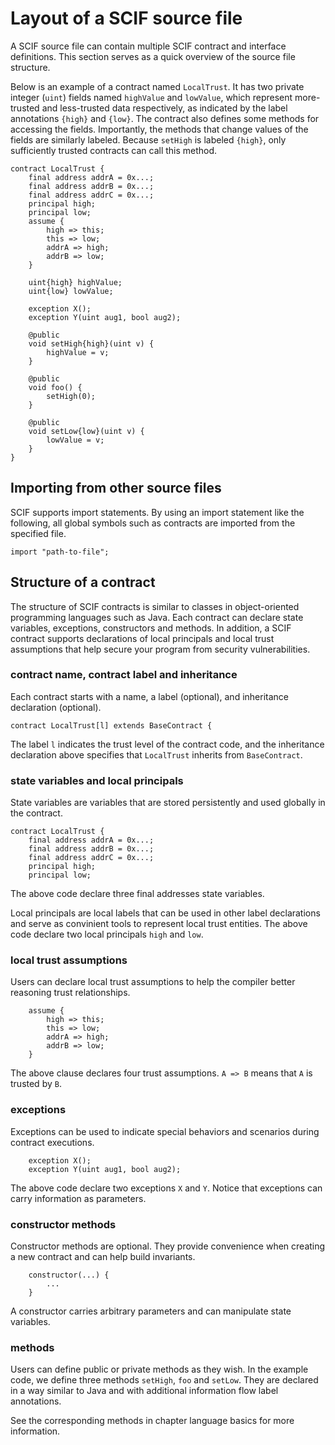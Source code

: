 # Layout of a SCIF source file


<!--
    Here describes the layout of the source file:
        imports
        the contract:
            name, ifc labels, inheritance
            trust relations
            variables
            exceptions
            constructors
            methods
-->

A SCIF source file can contain multiple SCIF contract and interface
definitions. This section serves as a quick overview of the source file
structure.

Below is an example of a contract named `LocalTrust`. It has two private integer (`uint`)
fields named `highValue` and `lowValue`, which represent more-trusted and less-trusted
data respectively, as indicated by the label annotations `{high}` and `{low}`. The contract
also defines some methods for accessing the fields. Importantly, the methods that change
values of the fields are similarly labeled. Because `setHigh` is labeled `{high}`, only
sufficiently trusted contracts can call this method.

```scif
contract LocalTrust {
    final address addrA = 0x...;
    final address addrB = 0x...;
    final address addrC = 0x...;
    principal high;
    principal low;
    assume {
        high => this;
        this => low;
        addrA => high;
        addrB => low;
    }

    uint{high} highValue;
    uint{low} lowValue;

    exception X();
    exception Y(uint aug1, bool aug2);

    @public
    void setHigh{high}(uint v) {
        highValue = v;
    }

    @public
    void foo() {
        setHigh(0);
    }

    @public
    void setLow{low}(uint v) {
        lowValue = v;
    }
}
```

## Importing from other source files

SCIF supports import statements. By using an import statement like the
following, all global symbols such as contracts are imported from the specified
file. 
```scif
import "path-to-file";
```

## Structure of a contract

The structure of SCIF contracts is similar to classes in object-oriented
programming languages such as Java. Each contract can declare
state variables, exceptions, constructors and
methods. In addition, a SCIF contract supports declarations of
local principals and local trust assumptions that help secure your
program from security vulnerabilities.

### contract name, contract label and inheritance

Each contract starts with a name, a label (optional), and inheritance declaration (optional).

```scif
contract LocalTrust[l] extends BaseContract {
```

The label `l` indicates the trust level of the contract code, and the inheritance declaration above specifies that `LocalTrust` inherits from `BaseContract`.

### state variables and local principals

State variables are variables that are stored persistently and used globally in the contract.

```scif
contract LocalTrust {
    final address addrA = 0x...;
    final address addrB = 0x...;
    final address addrC = 0x...;
    principal high;
    principal low;
```

The above code declare three final addresses state variables.

Local principals are local labels that can be used in other label declarations and serve as convinient tools to represent local trust entities. The above code declare two local principals `high` and `low`.

### local trust assumptions

Users can declare local trust assumptions to help the compiler better reasoning trust relationships.

```scif
    assume {
        high => this;
        this => low;
        addrA => high;
        addrB => low;
    }
```
The above clause declares four trust assumptions. `A => B` means that `A` is trusted by `B`.

### exceptions

Exceptions can be used to indicate special behaviors and scenarios during contract executions.

```scif
    exception X();
    exception Y(uint aug1, bool aug2);
```

The above code declare two exceptions `X` and `Y`. Notice that exceptions can carry information as parameters.

### constructor methods

Constructor methods are optional. They provide convenience when creating a new contract and can help build invariants.

```scif
    constructor(...) {
        ...
    }
```

A constructor carries arbitrary parameters and can manipulate state variables.

### methods

Users can define public or private methods as they wish. In the example code, we define three methods `setHigh`, `foo` and `setLow`. They are declared in a way similar to Java and with additional information flow label annotations.

See the corresponding methods in chapter language basics for more information. 
